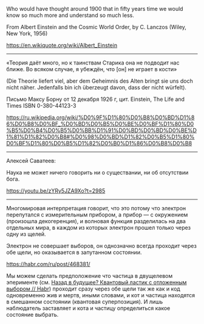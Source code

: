 
Who would have thought around 1900 that in fifty years time we would know so much more and understand so much less.

From Albert Einstein and the Cosmic World Order, by C. Lanczos (Wiley, New York, 1956)

https://en.wikiquote.org/wiki/Albert_Einstein 

---------------------------------

«Теория даёт много, но к таинствам Старика она не подводит нас ближе. Во всяком случае, я убеждён, что [он] не играет в кости» 

(Die Theorie liefert viel, aber dem Geheimnis des Alten bringt sie uns doch nicht näher. Jedenfalls bin ich überzeugt davon, dass der nicht würfelt). 

Письмо Максу Борну от 12 декабря 1926 г, цит. Einstein, The Life and Times ISBN 0-380-44123-3 

https://ru.wikipedia.org/wiki/%D0%9F%D1%80%D0%B8%D0%BD%D1%86%D0%B8%D0%BF_%D0%BD%D0%B5%D0%BE%D0%BF%D1%80%D0%B5%D0%B4%D0%B5%D0%BB%D1%91%D0%BD%D0%BD%D0%BE%D1%81%D1%82%D0%B8#%D0%98%D0%BD%D1%82%D0%B5%D1%80%D0%BF%D1%80%D0%B5%D1%82%D0%B0%D1%86%D0%B8%D0%B8 

--------------------------------

Алексей Саватеев: 

Наука не может ничего говорить ни о существании, ни об отсутствии бога. 

https://youtu.be/zYRy5JZA9Xo?t=2985

-------------------------------

Многомировая интерпретация говорит, что это потому что электрон перепутался с измерительным прибором, а прибор — с окружением (произошла декогеренция), и волновая функция разделилась на два отдельных мира, в каждом из которых электрон прошел только через одну из щелей. 

Электрон не совершает выборов, он однозначно всегда проходит через обе щели, но оказывается в запутанном состоянии. 


https://habr.com/ru/post/468381/ 

Мы можем сделать предположение что частица в двущелевом эперименте (см. [Назад в будущее? Квантовый ластик с отложенным выбором // Habr](https://habr.com/ru/post/468381/)) проходит сразу через обе щели так же как и код одновременно жив и мертв, иными словами, и кот и частица находятся в смешанном состоянии (квантовая суперпозиция). И лишь наблюдатель заставляет и кота и частицу определиться какое состояние выбрать. 